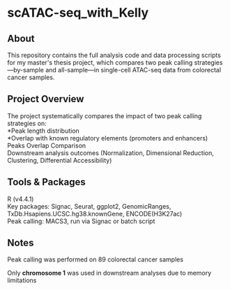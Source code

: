 # scATAC-seq_with_Kelly
## About
This repository contains the full analysis code and data processing scripts for my master's thesis project, which compares two peak calling strategies—by-sample and all-sample—in single-cell ATAC-seq data from colorectal cancer samples.

## Project Overview
The project systematically compares the impact of two peak calling strategies on:  
*Peak length distribution  
*Overlap with known regulatory elements (promoters and enhancers)  
Peaks Overlap Comparison  
Downstream analysis outcomes (Normalization, Dimensional Reduction, Clustering, Differential Accessibility)

## Tools & Packages
R (v4.4.1)  
Key packages: Signac, Seurat, ggplot2, GenomicRanges, TxDb.Hsapiens.UCSC.hg38.knownGene, ENCODE(H3K27ac)  
Peak calling: MACS3, run via Signac or batch script

## Notes
Peak calling was performed on 89 colorectal cancer samples  

Only **chromosome 1** was used in downstream analyses due to memory limitations
